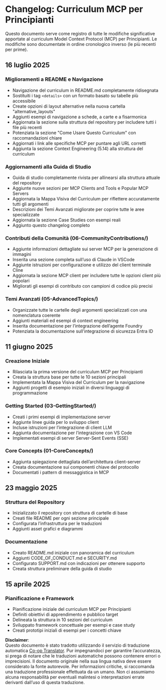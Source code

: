 <!--
CO_OP_TRANSLATOR_METADATA:
{
  "original_hash": "baf3b041e5d939c4a1d8653632cc14f1",
  "translation_date": "2025-07-17T01:36:04+00:00",
  "source_file": "changelog.md",
  "language_code": "it"
}
-->
# Changelog: Curriculum MCP per Principianti

Questo documento serve come registro di tutte le modifiche significative apportate al curriculum Model Context Protocol (MCP) per Principianti. Le modifiche sono documentate in ordine cronologico inverso (le più recenti per prime).

## 16 luglio 2025

### Miglioramenti a README e Navigazione
- Navigazione del curriculum in README.md completamente ridisegnata
- Sostituiti i tag `<details>` con un formato basato su tabelle più accessibile
- Create opzioni di layout alternative nella nuova cartella "alternative_layouts"
- Aggiunti esempi di navigazione a schede, a carte e a fisarmonica
- Aggiornata la sezione sulla struttura del repository per includere tutti i file più recenti
- Potenziata la sezione "Come Usare Questo Curriculum" con raccomandazioni chiare
- Aggiornati i link alle specifiche MCP per puntare agli URL corretti
- Aggiunta la sezione Context Engineering (5.14) alla struttura del curriculum

### Aggiornamenti alla Guida di Studio
- Guida di studio completamente rivista per allinearsi alla struttura attuale del repository
- Aggiunte nuove sezioni per MCP Clients and Tools e Popular MCP Servers
- Aggiornata la Mappa Visiva del Curriculum per riflettere accuratamente tutti gli argomenti
- Descrizioni dei Temi Avanzati migliorate per coprire tutte le aree specializzate
- Aggiornata la sezione Case Studies con esempi reali
- Aggiunto questo changelog completo

### Contributi della Comunità (06-CommunityContributions/)
- Aggiunte informazioni dettagliate sui server MCP per la generazione di immagini
- Inserita una sezione completa sull’uso di Claude in VSCode
- Aggiunte istruzioni per configurazione e utilizzo del client terminale Cline
- Aggiornata la sezione MCP client per includere tutte le opzioni client più popolari
- Migliorati gli esempi di contributo con campioni di codice più precisi

### Temi Avanzati (05-AdvancedTopics/)
- Organizzate tutte le cartelle degli argomenti specializzati con una nomenclatura coerente
- Aggiunti materiali ed esempi di context engineering
- Inserita documentazione per l’integrazione dell’agente Foundry
- Potenziata la documentazione sull’integrazione di sicurezza Entra ID

## 11 giugno 2025

### Creazione Iniziale
- Rilasciata la prima versione del curriculum MCP per Principianti
- Creata la struttura base per tutte le 10 sezioni principali
- Implementata la Mappa Visiva del Curriculum per la navigazione
- Aggiunti progetti di esempio iniziali in diversi linguaggi di programmazione

### Getting Started (03-GettingStarted/)
- Creati i primi esempi di implementazione server
- Aggiunte linee guida per lo sviluppo client
- Incluse istruzioni per l’integrazione di client LLM
- Aggiunta documentazione per l’integrazione con VS Code
- Implementati esempi di server Server-Sent Events (SSE)

### Core Concepts (01-CoreConcepts/)
- Aggiunta spiegazione dettagliata dell’architettura client-server
- Creata documentazione sui componenti chiave del protocollo
- Documentati i pattern di messaggistica in MCP

## 23 maggio 2025

### Struttura del Repository
- Inizializzato il repository con struttura di cartelle di base
- Creati file README per ogni sezione principale
- Configurata l’infrastruttura per le traduzioni
- Aggiunti asset grafici e diagrammi

### Documentazione
- Creato README.md iniziale con panoramica del curriculum
- Aggiunti CODE_OF_CONDUCT.md e SECURITY.md
- Configurato SUPPORT.md con indicazioni per ottenere supporto
- Creata struttura preliminare della guida di studio

## 15 aprile 2025

### Pianificazione e Framework
- Pianificazione iniziale del curriculum MCP per Principianti
- Definiti obiettivi di apprendimento e pubblico target
- Delineata la struttura in 10 sezioni del curriculum
- Sviluppato framework concettuale per esempi e case study
- Creati prototipi iniziali di esempi per i concetti chiave

**Disclaimer**:  
Questo documento è stato tradotto utilizzando il servizio di traduzione automatica [Co-op Translator](https://github.com/Azure/co-op-translator). Pur impegnandoci per garantire l’accuratezza, si prega di notare che le traduzioni automatiche possono contenere errori o imprecisioni. Il documento originale nella sua lingua nativa deve essere considerato la fonte autorevole. Per informazioni critiche, si raccomanda una traduzione professionale effettuata da un umano. Non ci assumiamo alcuna responsabilità per eventuali malintesi o interpretazioni errate derivanti dall’uso di questa traduzione.
